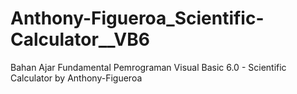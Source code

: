 # Anthony-Figueroa_Scientific-Calculator__VB6
Bahan Ajar Fundamental Pemrograman Visual Basic 6.0 - Scientific Calculator by Anthony-Figueroa
